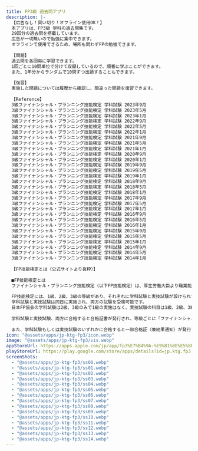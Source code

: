 ```yaml
---
title: FP3級 過去問アプリ
description: |-
  【広告なし！買い切り！オフライン使用OK！】
  本アプリは、FP3級 学科の過去問集です。
  29回分の過去問を搭載しています。
  広告が一切無いので勉強に集中できます。
  オフラインで使用できるため、場所も問わずFPの勉強できます。
  
  【問題】
  過去問を各回毎に学習できます。
  1回ごとに10問単位で分けて収録しているので、順番に学ぶことができます。
  また、1年分からランダムで10問ずつ出題することもできます。
  
  【復習】
  実施した問題については履歴から確認し、間違った問題を復習できます。
  
  【Reference】
  3級ファイナンシャル・プランニング技能検定 学科試験 2023年9月
  3級ファイナンシャル・プランニング技能検定 学科試験 2023年5月
  3級ファイナンシャル・プランニング技能検定 学科試験 2023年1月
  3級ファイナンシャル・プランニング技能検定 学科試験 2022年9月
  3級ファイナンシャル・プランニング技能検定 学科試験 2022年5月
  3級ファイナンシャル・プランニング技能検定 学科試験 2022年1月
  3級ファイナンシャル・プランニング技能検定 学科試験 2021年9月
  3級ファイナンシャル・プランニング技能検定 学科試験 2021年5月
  3級ファイナンシャル・プランニング技能検定 学科試験 2021年1月
  3級ファイナンシャル・プランニング技能検定 学科試験 2020年9月
  3級ファイナンシャル・プランニング技能検定 学科試験 2020年1月
  3級ファイナンシャル・プランニング技能検定 学科試験 2019年9月
  3級ファイナンシャル・プランニング技能検定 学科試験 2019年5月
  3級ファイナンシャル・プランニング技能検定 学科試験 2019年1月
  3級ファイナンシャル・プランニング技能検定 学科試験 2018年9月
  3級ファイナンシャル・プランニング技能検定 学科試験 2018年5月
  3級ファイナンシャル・プランニング技能検定 学科試験 2018年1月
  3級ファイナンシャル・プランニング技能検定 学科試験 2017年9月
  3級ファイナンシャル・プランニング技能検定 学科試験 2017年5月
  3級ファイナンシャル・プランニング技能検定 学科試験 2017年1月
  3級ファイナンシャル・プランニング技能検定 学科試験 2016年9月
  3級ファイナンシャル・プランニング技能検定 学科試験 2016年5月
  3級ファイナンシャル・プランニング技能検定 学科試験 2016年1月
  3級ファイナンシャル・プランニング技能検定 学科試験 2015年9月
  3級ファイナンシャル・プランニング技能検定 学科試験 2015年5月
  3級ファイナンシャル・プランニング技能検定 学科試験 2015年1月
  3級ファイナンシャル・プランニング技能検定 学科試験 2014年9月
  3級ファイナンシャル・プランニング技能検定 学科試験 2014年5月
  3級ファイナンシャル・プランニング技能検定 学科試験 2014年1月
  
  【FP技能検定とは（公式サイトより抜粋）】
  
  ■FP技能検定とは
  ファイナンシャル・プランニング技能検定（以下FP技能検定）は、厚生労働大臣より職業能力開発促進法第47条1項の規定に基づき指定試験機関の指定を受けて日本FP協会が実施する国家検定です。
  
  FP技能検定には、1級、2級、3級の等級があり、それぞれに学科試験と実技試験が設けられています。
  学科試験と実技試験は同日に実施され、両方の試験を受検可能です。
  日本FP協会の学科試験は2級、3級のみで1級の実施はなく、実技試験の科目は1級、2級、3級いずれも「資産設計提案業務」となっています。
  
  学科試験と実技試験、両方に合格すると合格証書が発行され、等級ごとに「ファイナンシャル・プランニング技能士」と名乗ることができます。
  
  また、学科試験もしくは実技試験のいずれかに合格すると一部合格証（兼結果通知）が発行され、「合格した試験実施日の翌々年度末」までに限り、次回以降に合格している試験を免除できます。
icon: "@assets/apps/jp-ktg-fp3/icon.webp"
image: "@assets/apps/jp-ktg-fp3/vis.webp"
appStoreUrl: https://apps.apple.com/jp/app/fp3%E7%B4%9A-%E9%81%8E%E5%8E%BB%E5%95%8F%E3%82%A2%E3%83%97%E3%83%AA/id6473820711
playStoreUrl: https://play.google.com/store/apps/details?id=jp.ktg.fp3
screenShots:
  - "@assets/apps/jp-ktg-fp3/ss00.webp"
  - "@assets/apps/jp-ktg-fp3/ss01.webp"
  - "@assets/apps/jp-ktg-fp3/ss02.webp"
  - "@assets/apps/jp-ktg-fp3/ss03.webp"
  - "@assets/apps/jp-ktg-fp3/ss04.webp"
  - "@assets/apps/jp-ktg-fp3/ss05.webp"
  - "@assets/apps/jp-ktg-fp3/ss06.webp"
  - "@assets/apps/jp-ktg-fp3/ss07.webp"
  - "@assets/apps/jp-ktg-fp3/ss08.webp"
  - "@assets/apps/jp-ktg-fp3/ss09.webp"
  - "@assets/apps/jp-ktg-fp3/ss10.webp"
  - "@assets/apps/jp-ktg-fp3/ss11.webp"
  - "@assets/apps/jp-ktg-fp3/ss12.webp"
  - "@assets/apps/jp-ktg-fp3/ss13.webp"
  - "@assets/apps/jp-ktg-fp3/ss14.webp"
---
```


